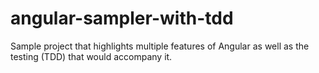 # angular-sampler-with-tdd
Sample project that highlights multiple features of Angular as well as the testing (TDD) that would accompany it.
